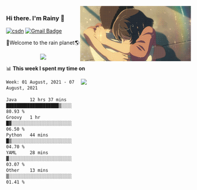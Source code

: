 <img  align='right' height="150" src="https://github.com/LikeRainDay/LikeRainDay/blob/master/pic/img_rain_1.gif?raw=true">



### Hi there. I'm Rainy :lemon:

[![csdn](https://img.shields.io/badge/-csdn-c14438?style=flat-square&logo=c&logoColor=white)](https://blog.csdn.net/qq_15807167)
[![Gmail Badge](https://img.shields.io/badge/-gmail-c14438?style=flat-square&logo=Gmail&logoColor=white&link=mailto:houshuai0816@gmail.com)](mailto:houshuai0816@gmail.com)

🚀Welcome to the rain planet🌎

<center>
<img align='center'  src="https://source.unsplash.com/random/1200x600">
</center>

📊 **This week I spent my time on**

<img align='right'   width="300" src="https://github-readme-stats.vercel.app/api?username=LikeRainDay&show_icons=true&title_color=fff&icon_color=79ff97&text_color=9f9f9f&bg_color=151515">

<!--START_SECTION:waka-->
```text
Week: 01 August, 2021 - 07 August, 2021

Java     12 hrs 37 mins  ████████████████████▒░░░░   80.93 % 
Groovy   1 hr            █▓░░░░░░░░░░░░░░░░░░░░░░░   06.50 % 
Python   44 mins         █▒░░░░░░░░░░░░░░░░░░░░░░░   04.70 % 
YAML     28 mins         ▓░░░░░░░░░░░░░░░░░░░░░░░░   03.07 % 
Other    13 mins         ▒░░░░░░░░░░░░░░░░░░░░░░░░   01.41 % 
```
<!--END_SECTION:waka-->

